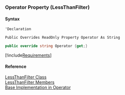 ﻿### Operator Property (LessThanFilter)

#### Syntax

```vbnet
'Declaration

Public Overrides ReadOnly Property Operator As String
```

```csharp
public override string Operator {get;}
```

[!include[Requirements](../partials/requirements.md)]

#### Reference

[LessThanFilter Class](fcSDK~FChoice.Foundation.Filters.LessThanFilter.md)  
[LessThanFilter Members](fcSDK~FChoice.Foundation.Filters.LessThanFilter_members.md)  
[Base Implementation in Operator](fcSDK~FChoice.Foundation.Filters.OperationFilter~Operator.md)